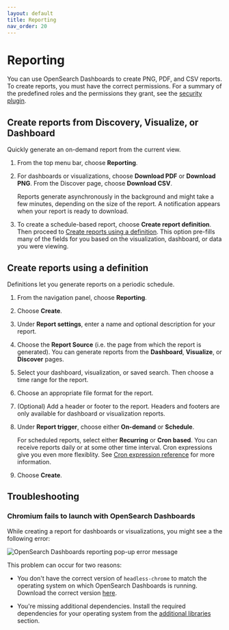```yaml
---
layout: default
title: Reporting
nav_order: 20
---
```



# Reporting

You can use OpenSearch Dashboards to create PNG, PDF, and CSV reports. To create reports, you must have the correct permissions. For a summary of the predefined roles and the permissions they grant, see the [security plugin]({{site.url}}{{site.baseurl}}/security-plugin/access-control/users-roles#predefined-roles).


## Create reports from Discovery, Visualize, or Dashboard

Quickly generate an on-demand report from the current view.

1. From the top menu bar, choose **Reporting**.
1. For dashboards or visualizations, choose **Download PDF** or **Download PNG**. From the Discover page, choose **Download CSV**.

   Reports generate asynchronously in the background and might take a few minutes, depending on the size of the report. A notification appears when your report is ready to download.

1. To create a schedule-based report, choose **Create report definition**. Then proceed to [Create reports using a definition](#create-reports-using-a-definition). This option pre-fills many of the fields for you based on the visualization, dashboard, or data you were viewing.


## Create reports using a definition

Definitions let you generate reports on a periodic schedule.

1. From the navigation panel, choose **Reporting**.
1. Choose **Create**.
1. Under **Report settings**, enter a name and optional description for your report.
1. Choose the **Report Source** (i.e. the page from which the report is generated). You can generate reports from the **Dashboard**, **Visualize**, or **Discover** pages.
1. Select your dashboard, visualization, or saved search. Then choose a time range for the report.
1. Choose an appropriate file format for the report.
1. (Optional) Add a header or footer to the report. Headers and footers are only available for dashboard or visualization reports.
1. Under **Report trigger**, choose either **On-demand** or **Schedule**.

   For scheduled reports, select either **Recurring** or **Cron based**. You can receive reports daily or at some other time interval. Cron expressions give you even more flexiblity. See [Cron expression reference]({{site.url}}{{site.baseurl}}/monitoring-plugins/alerting/cron/) for more information.

1. Choose **Create**.

## Troubleshooting

### Chromium fails to launch with OpenSearch Dashboards

While creating a report for dashboards or visualizations, you might see a the following error:

![OpenSearch Dashboards reporting pop-up error message]({{site.url}}{{site.baseurl}}/images/reporting-error.png)

This problem can occur for two reasons:

- You don't have the correct version of `headless-chrome` to match the operating system on which OpenSearch Dashboards is running. Download the correct version [here](https://github.com/opensearch-project/dashboards-reports/releases/tag/chromium-1.12.0.0).

- You're missing additional dependencies. Install the required dependencies for your operating system from the [additional libraries](https://github.com/opensearch-project/dashboards-reports/blob/main/dashboards-reports/rendering-engine/headless-chrome/README.md#additional-libaries) section.
